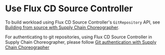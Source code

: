 # Use Flux CD Source Controller

To build workload using Flux CD Source Controller's `GitRepository` API, 
see [Building from source with Supply Chain Choreographer](../scc/building-from-source.hbs.md#git-source).

For authenticating to git repositories, using Flux CD Source Controller in Supply Chain Choreographer,
please follow [Git authentication with Supply Chain Choreographer](../scc/git-auth.hbs.md)